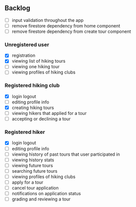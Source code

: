 ## Backlog

- [ ] input validation throughout the app
- [ ] remove firestore dependency from home component
- [ ] remove firestore dependency from create tour component
  
### Unregistered user
- [x] registration
- [x] viewing list of hiking tours
- [ ] viewing one hiking tour
- [ ] viewing profiles of hiking clubs

### Registered hiking club
- [x] login logout
- [ ] editing profile info
- [x] creating hiking tours
- [ ] viewing hikers that applied for a tour
- [ ] accepting or declining a tour

### Registered hiker
- [x] login logout
- [ ] editing profile info
- [ ] viewing history of past tours that user participated in
- [ ] viewing history stats
- [ ] viewing future tours
- [ ] searching future tours
- [ ] viewing profiles of hiking clubs
- [ ] apply for a tour
- [ ] cancel tour application
- [ ] notifications on application status
- [ ] grading and reviewing a tour
